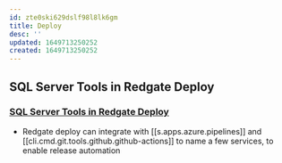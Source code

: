 ```yaml
---
id: zte0ski629dslf98l8lk6gm
title: Deploy
desc: ''
updated: 1649713250252
created: 1649713250252
---
```


## SQL Server Tools in Redgate Deploy

### [SQL Server Tools in Redgate Deploy](https://www.red-gate.com/hub/university/courses/redgate-deploy/introduction-to-redgate-deploy/redgate-deploy/sql-server)

- Redgate deploy can integrate with [[s.apps.azure.pipelines]] and [[cli.cmd.git.tools.github.github-actions]] to name a few services, to enable release automation
